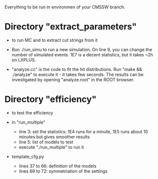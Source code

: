 Everything to be run in environmen of your CMSSW branch.


Directory "extract_parameters"
==============================

* to run MC and to extract cut strings from it

* Run ./run_simu to run a new simulation. On line 9, you can change the number of simulated events. 1E7 is a decent statistics, but it takes ~2h on LXPLUS.

* "analyze.cc" is the code to fit the hit distributions. Run "make && ./analyze" to execute it - it takes few seconds. The results can be investigated by opening "analyze.root" in the ROOT browser.



Directory "efficiency"
==============================

* to test the efficiency

* in "run_multiple"
  - line 3: set the statistics: 1E4 runs for a minute, 1E5 runs about 10 minutes but gives smoother results
  - line 5: list of models to test
  - execute "./run_multiple" to run it

* template_cfg.py
  - lines 37 to 66: definition of the models
  - lines 69 to 72: symmetriation of the settings

